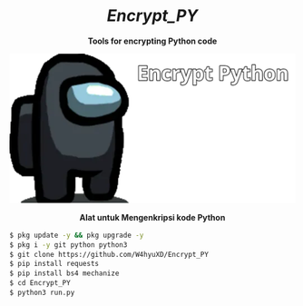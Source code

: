 <h1 align="center"><b><i>Encrypt_PY</i></b></h1>
<p align="center"><b>Tools for encrypting Python code</b></p>

<img src="Img/Enc.png"></img>

<p align="center"><b>Alat untuk Mengenkripsi kode Python</b></p>

```bash
$ pkg update -y && pkg upgrade -y
$ pkg i -y git python python3
$ git clone https://github.com/W4hyuXD/Encrypt_PY
$ pip install requests
$ pip install bs4 mechanize
$ cd Encrypt_PY
$ python3 run.py

```
